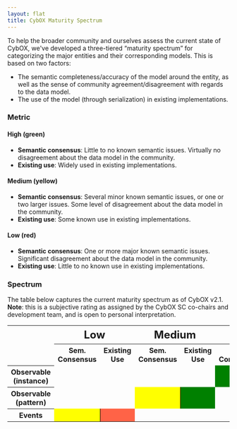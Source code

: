 ```yaml
---
layout: flat
title: CybOX Maturity Spectrum
---
```


To help the broader community and ourselves assess the current state of CybOX, we've developed a three-tiered “maturity spectrum” for categorizing the major entities and their corresponding models. This is based on two factors:

* The semantic completeness/accuracy of the model around the entity, as well as the sense of community agreement/disagreement with regards to the data model.
* The use of the model (through serialization) in existing implementations.

### Metric

#### High (green)
* **Semantic consensus**: Little to no known semantic issues. Virtually no disagreement about the data model in the community.
* **Existing use**: Widely used in existing implementations.

#### Medium (yellow)
* **Semantic consensus**: Several minor known semantic issues, or one or two larger issues. Some level of disagreement about the data model in the community.
* **Existing use**: Some known use in existing implementations.

#### Low (red)
* **Semantic consensus**: One or more major known semantic issues. Significant disagreement about the data model in the community.
* **Existing use**: Little to no known use in existing implementations.

### Spectrum

The table below captures the current maturity spectrum as of CybOX v2.1. **Note**: this is a subjective rating as assigned by the CybOX SC co-chairs and development team, and is open to personal interpretation.

<table>
<col>
<colgroup span="2"></colgroup>
<colgroup span="2"></colgroup>
<colgroup span="2"></colgroup>
<tr>
  <td rowspan="2"></td>
  <th colspan="2" scope="colgroup" style="text-align:center; font-size:24px">Low</th>
  <th colspan="2" scope="colgroup" style="text-align:center; font-size:24px">Medium</th>
  <th colspan="2" scope="colgroup" style="text-align:center; font-size:24px">High</th>
</tr>
<tr>
  <th scope="col">Sem. Consensus</th>
  <th scope="col">Existing Use</th>
  <th scope="col">Sem. Consensus</th>
  <th scope="col">Existing Use</th>
  <th scope="col">Sem. Consensus</th>
  <th scope="col">Existing Use</th>
</tr>
<tr>
  <th scope="row"><b>Observable (instance)</b></th>
  <td colspan="2"></td>
  <td colspan="2"></td>
  <td style="border-right: 1px solid black; background-color: green;"></td>
  <td style="background-color: green;"></td>
</tr>
<tr>
  <th scope="row"><b>Observable (pattern)</b></th>
  <td colspan="2"></td>
  <td style="border-right: 1px solid black; background-color: yellow;"></td>
  <td style="background-color: green;"></td>
  <td colspan="2"></td>
</tr>
<tr>
  <th scope="row"><b>Events</b></th>
  <td style="border-right: 1px solid black; background-color: yellow;"></td>
  <td style="background-color: tomato;"></td>
  <td colspan="2"></td>
  <td colspan="2"></td>
</tr>
</table>

